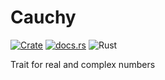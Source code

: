 Cauchy
========

[![Crate](http://meritbadge.herokuapp.com/cauchy)](https://crates.io/crates/cauchy)
[![docs.rs](https://docs.rs/cauchy/badge.svg)](https://docs.rs/cauchy)
![Rust](https://github.com/rust-math/cauchy/workflows/Rust/badge.svg)

Trait for real and complex numbers
